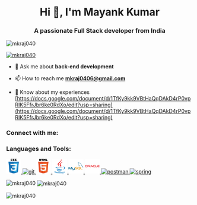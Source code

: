 <h1 align="center">Hi 👋, I'm Mayank Kumar</h1>
<h3 align="center">A passionate Full Stack developer from India</h3>

<p align="left"> <img src="https://komarev.com/ghpvc/?username=mkraj040&label=Profile%20views&color=0e75b6&style=flat" alt="mkraj040" /> </p>

<p align="left"> <a href="https://github.com/ryo-ma/github-profile-trophy"><img src="https://github-profile-trophy.vercel.app/?username=mkraj040" alt="mkraj040" /></a> </p>

- 💬 Ask me about **back-end development**

- 📫 How to reach me **mkraj0406@gmail.com**

- 📄 Know about my experiences [https://docs.google.com/document/d/1TfKy9kk9VBtHaQqDAkD4rP0vpRIK5FfrJbr6ke0RdXo/edit?usp=sharing](https://docs.google.com/document/d/1TfKy9kk9VBtHaQqDAkD4rP0vpRIK5FfrJbr6ke0RdXo/edit?usp=sharing)

<h3 align="left">Connect with me:</h3>
<p align="left">
</p>

<h3 align="left">Languages and Tools:</h3>
<p align="left"> <a href="https://www.w3schools.com/css/" target="_blank" rel="noreferrer"> <img src="https://raw.githubusercontent.com/devicons/devicon/master/icons/css3/css3-original-wordmark.svg" alt="css3" width="40" height="40"/> </a> <a href="https://git-scm.com/" target="_blank" rel="noreferrer"> <img src="https://www.vectorlogo.zone/logos/git-scm/git-scm-icon.svg" alt="git" width="40" height="40"/> </a> <a href="https://www.w3.org/html/" target="_blank" rel="noreferrer"> <img src="https://raw.githubusercontent.com/devicons/devicon/master/icons/html5/html5-original-wordmark.svg" alt="html5" width="40" height="40"/> </a> <a href="https://www.java.com" target="_blank" rel="noreferrer"> <img src="https://raw.githubusercontent.com/devicons/devicon/master/icons/java/java-original.svg" alt="java" width="40" height="40"/> </a> <a href="https://www.mysql.com/" target="_blank" rel="noreferrer"> <img src="https://raw.githubusercontent.com/devicons/devicon/master/icons/mysql/mysql-original-wordmark.svg" alt="mysql" width="40" height="40"/> </a> <a href="https://www.oracle.com/" target="_blank" rel="noreferrer"> <img src="https://raw.githubusercontent.com/devicons/devicon/master/icons/oracle/oracle-original.svg" alt="oracle" width="40" height="40"/> </a> <a href="https://postman.com" target="_blank" rel="noreferrer"> <img src="https://www.vectorlogo.zone/logos/getpostman/getpostman-icon.svg" alt="postman" width="40" height="40"/> </a> <a href="https://spring.io/" target="_blank" rel="noreferrer"> <img src="https://www.vectorlogo.zone/logos/springio/springio-icon.svg" alt="spring" width="40" height="40"/> </a> </p>

<p><img align="left" src="https://github-readme-stats.vercel.app/api/top-langs?username=mkraj040&show_icons=true&locale=en&layout=compact" alt="mkraj040" /></p>

<p>&nbsp;<img align="center" src="https://github-readme-stats.vercel.app/api?username=mkraj040&show_icons=true&locale=en" alt="mkraj040" /></p>

<p><img align="center" src="https://github-readme-streak-stats.herokuapp.com/?user=mkraj040&" alt="mkraj040" /></p>
